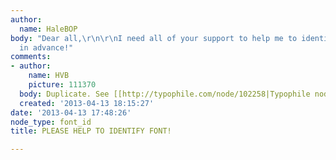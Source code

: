 ```yaml
---
author:
  name: HaleBOP
body: "Dear all,\r\n\r\nI need all of your support to help me to identify this font.\r\n\r\nThanks
  in advance!"
comments:
- author:
    name: HVB
    picture: 111370
  body: Duplicate. See [[http://typophile.com/node/102258|Typophile node/102258]]
  created: '2013-04-13 18:15:27'
date: '2013-04-13 17:48:26'
node_type: font_id
title: PLEASE HELP TO IDENTIFY FONT!

---
```

